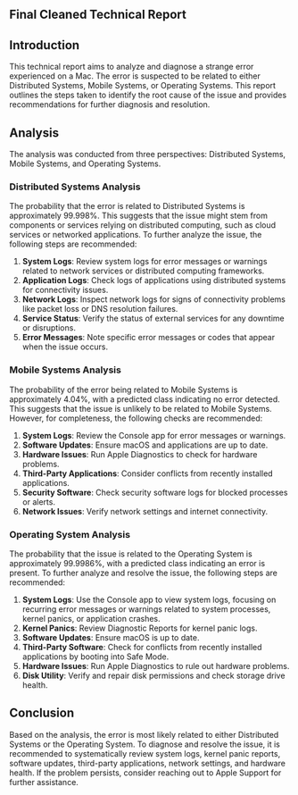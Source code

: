 ## Final Cleaned Technical Report

## Introduction
This technical report aims to analyze and diagnose a strange error experienced on a Mac. The error is suspected to be related to either Distributed Systems, Mobile Systems, or Operating Systems. This report outlines the steps taken to identify the root cause of the issue and provides recommendations for further diagnosis and resolution.

## Analysis
The analysis was conducted from three perspectives: Distributed Systems, Mobile Systems, and Operating Systems.

### Distributed Systems Analysis
The probability that the error is related to Distributed Systems is approximately 99.998%. This suggests that the issue might stem from components or services relying on distributed computing, such as cloud services or networked applications. To further analyze the issue, the following steps are recommended:

1. **System Logs**: Review system logs for error messages or warnings related to network services or distributed computing frameworks.
2. **Application Logs**: Check logs of applications using distributed systems for connectivity issues.
3. **Network Logs**: Inspect network logs for signs of connectivity problems like packet loss or DNS resolution failures.
4. **Service Status**: Verify the status of external services for any downtime or disruptions.
5. **Error Messages**: Note specific error messages or codes that appear when the issue occurs.

### Mobile Systems Analysis
The probability of the error being related to Mobile Systems is approximately 4.04%, with a predicted class indicating no error detected. This suggests that the issue is unlikely to be related to Mobile Systems. However, for completeness, the following checks are recommended:

1. **System Logs**: Review the Console app for error messages or warnings.
2. **Software Updates**: Ensure macOS and applications are up to date.
3. **Hardware Issues**: Run Apple Diagnostics to check for hardware problems.
4. **Third-Party Applications**: Consider conflicts from recently installed applications.
5. **Security Software**: Check security software logs for blocked processes or alerts.
6. **Network Issues**: Verify network settings and internet connectivity.

### Operating System Analysis
The probability that the issue is related to the Operating System is approximately 99.9986%, with a predicted class indicating an error is present. To further analyze and resolve the issue, the following steps are recommended:

1. **System Logs**: Use the Console app to view system logs, focusing on recurring error messages or warnings related to system processes, kernel panics, or application crashes.
2. **Kernel Panics**: Review Diagnostic Reports for kernel panic logs.
3. **Software Updates**: Ensure macOS is up to date.
4. **Third-Party Software**: Check for conflicts from recently installed applications by booting into Safe Mode.
5. **Hardware Issues**: Run Apple Diagnostics to rule out hardware problems.
6. **Disk Utility**: Verify and repair disk permissions and check storage drive health.

## Conclusion
Based on the analysis, the error is most likely related to either Distributed Systems or the Operating System. To diagnose and resolve the issue, it is recommended to systematically review system logs, kernel panic reports, software updates, third-party applications, network settings, and hardware health. If the problem persists, consider reaching out to Apple Support for further assistance.
